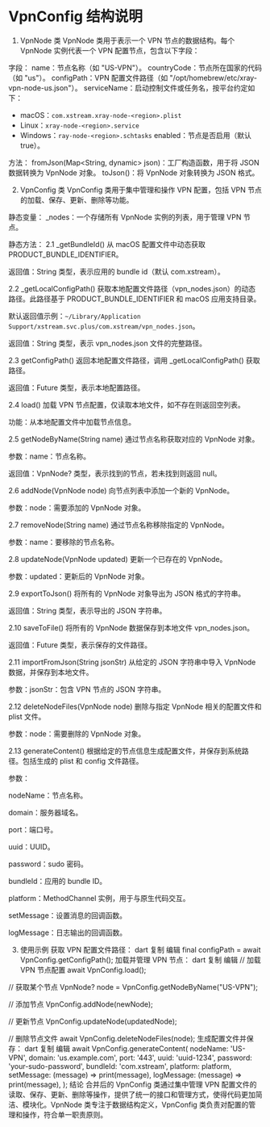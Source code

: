 # VpnConfig 结构说明

1. VpnNode 类
VpnNode 类用于表示一个 VPN 节点的数据结构。每个 VpnNode 实例代表一个 VPN 配置节点，包含以下字段：

字段：
name：节点名称（如 "US-VPN"）。
countryCode：节点所在国家的代码（如 "us"）。
configPath：VPN 配置文件路径（如 "/opt/homebrew/etc/xray-vpn-node-us.json"）。
serviceName：启动控制文件或任务名，按平台约定如下：
  - macOS：`com.xstream.xray-node-<region>.plist`
  - Linux：`xray-node-<region>.service`
  - Windows：`ray-node-<region>.schtasks`
enabled：节点是否启用（默认 true）。

方法：
fromJson(Map<String, dynamic> json)：工厂构造函数，用于将 JSON 数据转换为 VpnNode 对象。
toJson()：将 VpnNode 对象转换为 JSON 格式。

2. VpnConfig 类
VpnConfig 类用于集中管理和操作 VPN 配置，包括 VPN 节点的加载、保存、更新、删除等功能。

静态变量：
_nodes：一个存储所有 VpnNode 实例的列表，用于管理 VPN 节点。

静态方法：
2.1 _getBundleId()
从 macOS 配置文件中动态获取 PRODUCT_BUNDLE_IDENTIFIER。

返回值：String 类型，表示应用的 bundle id（默认 com.xstream）。

2.2 _getLocalConfigPath()
获取本地配置文件路径（vpn_nodes.json）的动态路径。此路径基于 PRODUCT_BUNDLE_IDENTIFIER 和 macOS 应用支持目录。

默认返回值示例：`~/Library/Application Support/xstream.svc.plus/com.xstream/vpn_nodes.json`。

返回值：String 类型，表示 vpn_nodes.json 文件的完整路径。

2.3 getConfigPath()
返回本地配置文件路径，调用 _getLocalConfigPath() 获取路径。

返回值：Future<String> 类型，表示本地配置路径。

2.4 load()
加载 VPN 节点配置，仅读取本地文件，如不存在则返回空列表。

功能：从本地配置文件中加载节点信息。

2.5 getNodeByName(String name)
通过节点名称获取对应的 VpnNode 对象。

参数：name：节点名称。

返回值：VpnNode? 类型，表示找到的节点，若未找到则返回 null。

2.6 addNode(VpnNode node)
向节点列表中添加一个新的 VpnNode。

参数：node：需要添加的 VpnNode 对象。

2.7 removeNode(String name)
通过节点名称移除指定的 VpnNode。

参数：name：要移除的节点名称。

2.8 updateNode(VpnNode updated)
更新一个已存在的 VpnNode。

参数：updated：更新后的 VpnNode 对象。

2.9 exportToJson()
将所有的 VpnNode 对象导出为 JSON 格式的字符串。

返回值：String 类型，表示导出的 JSON 字符串。

2.10 saveToFile()
将所有的 VpnNode 数据保存到本地文件 vpn_nodes.json。

返回值：Future<String> 类型，表示保存的文件路径。

2.11 importFromJson(String jsonStr)
从给定的 JSON 字符串中导入 VpnNode 数据，并保存到本地文件。

参数：jsonStr：包含 VPN 节点的 JSON 字符串。

2.12 deleteNodeFiles(VpnNode node)
删除与指定 VpnNode 相关的配置文件和 plist 文件。

参数：node：需要删除的 VpnNode 对象。

2.13 generateContent()
根据给定的节点信息生成配置文件，并保存到系统路径。包括生成的 plist 和 config 文件路径。

参数：

nodeName：节点名称。

domain：服务器域名。

port：端口号。

uuid：UUID。

password：sudo 密码。

bundleId：应用的 bundle ID。

platform：MethodChannel 实例，用于与原生代码交互。

setMessage：设置消息的回调函数。

logMessage：日志输出的回调函数。

3. 使用示例
获取 VPN 配置文件路径：
dart
复制
编辑
final configPath = await VpnConfig.getConfigPath();
加载并管理 VPN 节点：
dart
复制
编辑
// 加载 VPN 节点配置
await VpnConfig.load();

// 获取某个节点
VpnNode? node = VpnConfig.getNodeByName("US-VPN");

// 添加节点
VpnConfig.addNode(newNode);

// 更新节点
VpnConfig.updateNode(updatedNode);

// 删除节点文件
await VpnConfig.deleteNodeFiles(node);
生成配置文件并保存：
dart
复制
编辑
await VpnConfig.generateContent(
  nodeName: 'US-VPN',
  domain: 'us.example.com',
  port: '443',
  uuid: 'uuid-1234',
  password: 'your-sudo-password',
  bundleId: 'com.xstream',
  platform: platform,
  setMessage: (message) => print(message),
  logMessage: (message) => print(message),
);
结论
合并后的 VpnConfig 类通过集中管理 VPN 配置文件的读取、保存、更新、删除等操作，提供了统一的接口和管理方式，使得代码更加简洁、模块化。VpnNode 类专注于数据结构定义，VpnConfig 类负责对配置的管理和操作，符合单一职责原则。
